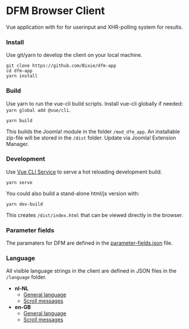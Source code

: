 # DFM Browser Client

Vue application with for for userinput and XHR-polling system for results.

### Install

Use git/yarn to develop the client on your local machine.

```
git clone https://github.com/Bixie/dfm-app
cd dfm-app
yarn install
```

### Build

Use yarn to run the vue-cli build scripts. Install vue-cli globally if needed: ``yarn global add @vue/cli``.

```
yarn build
```

This builds the Joomla! module in the folder `/mod_dfm_app`. An installable zip-file will be stored in the `/dist` folder. Update via Joomla! Extension Manager.

### Development

Use [Vue CLI Service](https://cli.vuejs.org/guide/cli-service.html) to serve a hot reloading development build.

```
yarn serve
```

You could also build a stand-alone html/js version with:

```
yarn dev-build
```

This creates `/dist/index.html` that can be viewed directly in the browser.

### Parameter fields

The paramaters for DFM are defined in the [parameter-fields.json](https://github.com/Bixie/dfm-app/blob/master/data/parameter-fields.json) file.

### Language

All visible language strings in the client are defined in JSON files in the `/language` folder.

 - **nl-NL**
   - [General language](https://github.com/Bixie/dfm-app/blob/master/language/nl-NL/strings.json)
   - [Scroll messages](https://github.com/Bixie/dfm-app/blob/master/language/nl-NL/scroll-messages.json)
- **en-GB**
   - [General language](https://github.com/Bixie/dfm-app/blob/master/language/en-GB/strings.json)
   - [Scroll messages](https://github.com/Bixie/dfm-app/blob/master/language/en-GB/scroll-messages.json)